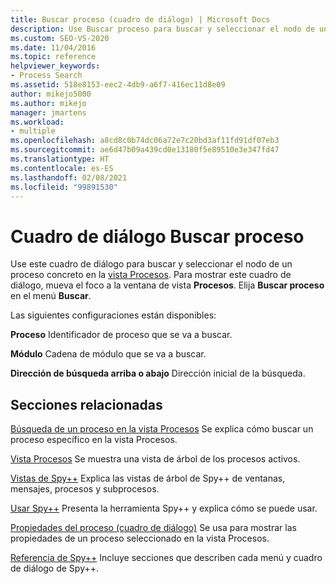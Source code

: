 ```yaml
---
title: Buscar proceso (cuadro de diálogo) | Microsoft Docs
description: Use Buscar proceso para buscar y seleccionar el nodo de un proceso concreto en la vista Procesos. Puede especificar el identificador del proceso, la cadena del módulo y la dirección de la búsqueda.
ms.custom: SEO-VS-2020
ms.date: 11/04/2016
ms.topic: reference
helpviewer_keywords:
- Process Search
ms.assetid: 518e8153-eec2-4db9-a6f7-416ec11d8e09
author: mikejo5000
ms.author: mikejo
manager: jmartens
ms.workload:
- multiple
ms.openlocfilehash: a8cd8c0b74dc06a72e7c20bd3af11fd91df07eb3
ms.sourcegitcommit: ae6d47b09a439cd0e13180f5e89510e3e347fd47
ms.translationtype: HT
ms.contentlocale: es-ES
ms.lasthandoff: 02/08/2021
ms.locfileid: "99891530"
---
```

# <a name="process-search-dialog-box"></a>Cuadro de diálogo Buscar proceso
Use este cuadro de diálogo para buscar y seleccionar el nodo de un proceso concreto en la [vista Procesos](../debugger/processes-view.md). Para mostrar este cuadro de diálogo, mueva el foco a la ventana de vista **Procesos**. Elija **Buscar proceso** en el menú **Buscar**.

 Las siguientes configuraciones están disponibles:

 **Proceso** Identificador de proceso que se va a buscar.

 **Módulo** Cadena de módulo que se va a buscar.

 **Dirección de búsqueda arriba o abajo** Dirección inicial de la búsqueda.

## <a name="related-sections"></a>Secciones relacionadas
 [Búsqueda de un proceso en la vista Procesos](../debugger/how-to-search-for-a-process-in-processes-view.md) Se explica cómo buscar un proceso específico en la vista Procesos.

 [Vista Procesos](../debugger/processes-view.md) Se muestra una vista de árbol de los procesos activos.

 [Vistas de Spy++](../debugger/spy-increment-views.md) Explica las vistas de árbol de Spy++ de ventanas, mensajes, procesos y subprocesos.

 [Usar Spy++](../debugger/using-spy-increment.md) Presenta la herramienta Spy++ y explica cómo se puede usar.

 [Propiedades del proceso (cuadro de diálogo)](../debugger/process-properties-dialog-box.md) Se usa para mostrar las propiedades de un proceso seleccionado en la vista Procesos.

 [Referencia de Spy++](../debugger/spy-increment-reference.md) Incluye secciones que describen cada menú y cuadro de diálogo de Spy++.
